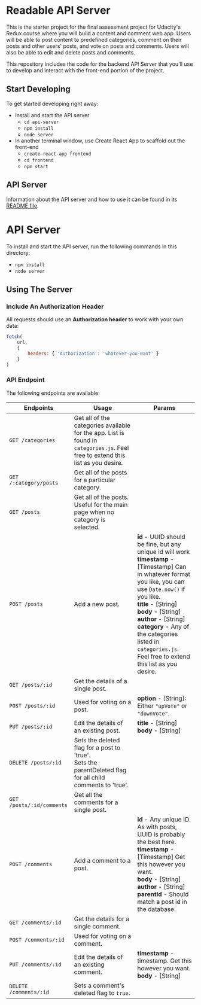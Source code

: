 # Readable API Server

This is the starter project for the final assessment project for Udacity's Redux course where you will build a content and comment web app. Users will be able to post content to predefined categories, comment on their posts and other users' posts, and vote on posts and comments. Users will also be able to edit and delete posts and comments.

This repository includes the code for the backend API Server that you'll use to develop and interact with the front-end portion of the project.

## Start Developing

To get started developing right away:

* Install and start the API server
    - `cd api-server`
    - `npm install`
    - `node server`
* In another terminal window, use Create React App to scaffold out the front-end
    - `create-react-app frontend`
    - `cd frontend`
    - `npm start`

## API Server

Information about the API server and how to use it can be found in its [README file](api-server/README.md).


# API Server

To install and start the API server, run the following commands in this directory:

* `npm install`
* `node server`

## Using The Server

### Include An Authorization Header

All requests should use an **Authorization header** to work with your own data:

```js
fetch(
    url,
    {
        headers: { 'Authorization': 'whatever-you-want' }
    }
)
```

### API Endpoint

The following endpoints are available:

| Endpoints       | Usage          | Params         |
|-----------------|----------------|----------------|
| `GET /categories` | Get all of the categories available for the app. List is found in `categories.js`. Feel free to extend this list as you desire. |  |
| `GET /:category/posts` | Get all of the posts for a particular category. |  |
| `GET /posts` | Get all of the posts. Useful for the main page when no category is selected. |  |
| `POST /posts` | Add a new post. | **id** - UUID should be fine, but any unique id will work <br> **timestamp** - [Timestamp] Can in whatever format you like, you can use `Date.now()` if you like. <br> **title** - [String] <br> **body** - [String] <br> **author** - [String] <br> **category** -  Any of the categories listed in `categories.js`. Feel free to extend this list as you desire. |
| `GET /posts/:id` | Get the details of a single post. | |
| `POST /posts/:id` | Used for voting on a post. | **option** - [String]: Either `"upVote"` or `"downVote"`. |
| `PUT /posts/:id` | Edit the details of an existing post. | **title** - [String] <br> **body** - [String] |
| `DELETE /posts/:id` | Sets the deleted flag for a post to 'true'. <br> Sets the parentDeleted flag for all child comments to 'true'. | |
| `GET /posts/:id/comments` | Get all the comments for a single post. | |
| `POST /comments` | Add a comment to a post. | **id** - Any unique ID. As with posts, UUID is probably the best here. <br> **timestamp** - [Timestamp] Get this however you want. <br> **body** - [String] <br> **author** - [String] <br> **parentId** - Should match a post id in the database. |
| `GET /comments/:id` | Get the details for a single comment. | |
| `POST /comments/:id` | Used for voting on a comment. | |
| `PUT /comments/:id` | Edit the details of an existing comment. | **timestamp** - timestamp. Get this however you want. <br> **body** - [String] |
| `DELETE /comments/:id` | Sets a comment's deleted flag to `true`. | &nbsp; |

